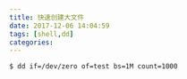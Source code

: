 ```yaml
---
title: 快速创建大文件
date: 2017-12-06 14:04:59
tags: [shell,dd]
categories:
---
```


```shell
$ dd if=/dev/zero of=test bs=1M count=1000
```
